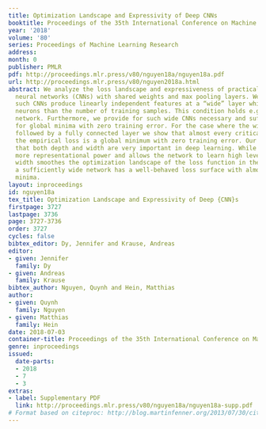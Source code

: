 ```yaml
---
title: Optimization Landscape and Expressivity of Deep CNNs
booktitle: Proceedings of the 35th International Conference on Machine Learning
year: '2018'
volume: '80'
series: Proceedings of Machine Learning Research
address: 
month: 0
publisher: PMLR
pdf: http://proceedings.mlr.press/v80/nguyen18a/nguyen18a.pdf
url: http://proceedings.mlr.press/v80/nguyen2018a.html
abstract: We analyze the loss landscape and expressiveness of practical deep convolutional
  neural networks (CNNs) with shared weights and max pooling layers. We show that
  such CNNs produce linearly independent features at a “wide” layer which has more
  neurons than the number of training samples. This condition holds e.g. for the VGG
  network. Furthermore, we provide for such wide CNNs necessary and sufficient conditions
  for global minima with zero training error. For the case where the wide layer is
  followed by a fully connected layer we show that almost every critical point of
  the empirical loss is a global minimum with zero training error. Our analysis suggests
  that both depth and width are very important in deep learning. While depth brings
  more representational power and allows the network to learn high level features,
  width smoothes the optimization landscape of the loss function in the sense that
  a sufficiently wide network has a well-behaved loss surface with almost no bad local
  minima.
layout: inproceedings
id: nguyen18a
tex_title: Optimization Landscape and Expressivity of Deep {CNN}s
firstpage: 3727
lastpage: 3736
page: 3727-3736
order: 3727
cycles: false
bibtex_editor: Dy, Jennifer and Krause, Andreas
editor:
- given: Jennifer
  family: Dy
- given: Andreas
  family: Krause
bibtex_author: Nguyen, Quynh and Hein, Matthias
author:
- given: Quynh
  family: Nguyen
- given: Matthias
  family: Hein
date: 2018-07-03
container-title: Proceedings of the 35th International Conference on Machine Learning
genre: inproceedings
issued:
  date-parts:
  - 2018
  - 7
  - 3
extras:
- label: Supplementary PDF
  link: http://proceedings.mlr.press/v80/nguyen18a/nguyen18a-supp.pdf
# Format based on citeproc: http://blog.martinfenner.org/2013/07/30/citeproc-yaml-for-bibliographies/
---
```

